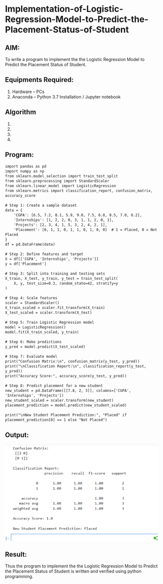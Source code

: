 # Implementation-of-Logistic-Regression-Model-to-Predict-the-Placement-Status-of-Student

## AIM:
To write a program to implement the the Logistic Regression Model to Predict the Placement Status of Student.

## Equipments Required:
1. Hardware – PCs
2. Anaconda – Python 3.7 Installation / Jupyter notebook

## Algorithm
1. 
2. 
3. 
4. 

## Program:
```
import pandas as pd
import numpy as np
from sklearn.model_selection import train_test_split
from sklearn.preprocessing import StandardScaler
from sklearn.linear_model import LogisticRegression
from sklearn.metrics import classification_report, confusion_matrix, accuracy_score

# Step 1: Create a sample dataset
data = {
    'CGPA': [6.5, 7.2, 8.1, 5.9, 9.0, 7.5, 6.8, 8.5, 7.0, 6.2],
    'Internships': [1, 2, 2, 0, 3, 1, 1, 2, 0, 1],
    'Projects': [2, 3, 4, 1, 5, 3, 2, 4, 2, 1],
    'Placement': [0, 1, 1, 0, 1, 1, 0, 1, 0, 0]  # 1 = Placed, 0 = Not Placed
}
df = pd.DataFrame(data)

# Step 2: Define features and target
X = df[['CGPA', 'Internships', 'Projects']]
y = df['Placement']

# Step 3: Split into training and testing sets
X_train, X_test, y_train, y_test = train_test_split(
    X, y, test_size=0.3, random_state=42, stratify=y
)

# Step 4: Scale features
scaler = StandardScaler()
X_train_scaled = scaler.fit_transform(X_train)
X_test_scaled = scaler.transform(X_test)

# Step 5: Train Logistic Regression model
model = LogisticRegression()
model.fit(X_train_scaled, y_train)

# Step 6: Make predictions
y_pred = model.predict(X_test_scaled)

# Step 7: Evaluate model
print("Confusion Matrix:\n", confusion_matrix(y_test, y_pred))
print("\nClassification Report:\n", classification_report(y_test, y_pred))
print("Accuracy Score:", accuracy_score(y_test, y_pred))

# Step 8: Predict placement for a new student
new_student = pd.DataFrame([[7.8, 2, 3]], columns=['CGPA', 'Internships', 'Projects'])
new_student_scaled = scaler.transform(new_student)
placement_prediction = model.predict(new_student_scaled)

print("\nNew Student Placement Prediction:", "Placed" if placement_prediction[0] == 1 else "Not Placed")
```

## Output:
![alt text](<Screenshot 2025-10-07 004857.png>)


## Result:
Thus the program to implement the the Logistic Regression Model to Predict the Placement Status of Student is written and verified using python programming.

